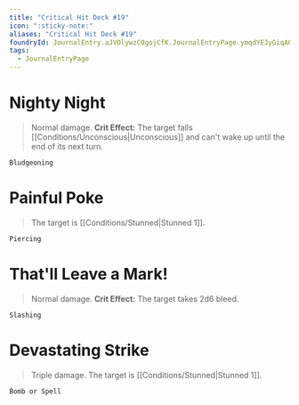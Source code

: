 ```yaml
---
title: "Critical Hit Deck #19"
icon: ":sticky-note:"
aliases: "Critical Hit Deck #19"
foundryId: JournalEntry.aJVOlywzC0gojCfK.JournalEntryPage.ymqdYEJyGiqAOijp
tags:
  - JournalEntryPage
---
```

# Nighty Night

> Normal damage. **Crit Effect:** The target falls [[Conditions/Unconscious|Unconscious]] and can't wake up until the end of its next turn.

`Bludgeoning`

# Painful Poke

> The target is [[Conditions/Stunned|Stunned 1]].

`Piercing`

# That'll Leave a Mark!

> Normal damage. **Crit Effect:** The target takes 2d6 bleed.

`Slashing`

# Devastating Strike

> Triple damage. The target is [[Conditions/Stunned|Stunned 1]].

`Bomb or Spell`